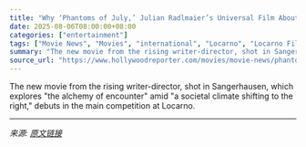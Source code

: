 ```yaml
---
title: "Why ‘Phantoms of July,’ Julian Radlmaier’s Universal Film About Longing, Is Set in an East German Town"
date: 2025-08-06T08:00:00+08:00
categories: ["entertainment"]
tags: ["Movie News", "Movies", "international", "Locarno", "Locarno Film Festival"]
summary: "The new movie from the rising writer-director, shot in Sangerhausen, which explores \"the alchemy of encounter\" amid \"a societal climate shifting to the right,\" debuts in the main competition at Locarn"
source_url: "https://www.hollywoodreporter.com/movies/movie-news/phantoms-of-july-julian-radlmaier-sangerhausen-film-qa-1236329071/"
---
```


The new movie from the rising writer-director, shot in Sangerhausen, which explores "the alchemy of encounter" amid "a societal climate shifting to the right," debuts in the main competition at Locarno.

---

*来源: [原文链接](https://www.hollywoodreporter.com/movies/movie-news/phantoms-of-july-julian-radlmaier-sangerhausen-film-qa-1236329071/)*
